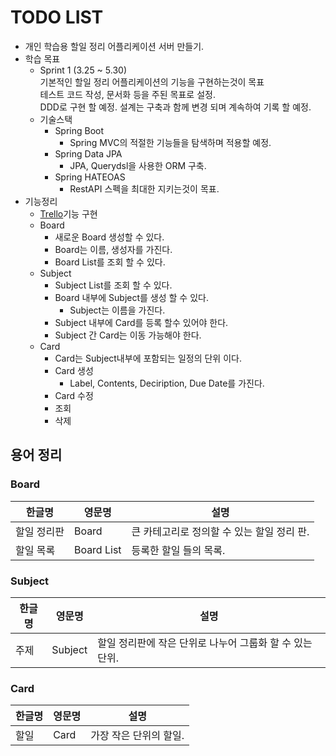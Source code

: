 # TODO LIST 

* 개인 학습용 할일 정리 어플리케이션 서버 만들기.
* 학습 목표
    * Sprint 1 (3.25 ~ 5.30)  
    기본적인 할일 정리 어플리케이션의 기능을 구현하는것이 목표  
    테스트 코드 작성, 문서화 등을 주된 목표로 설정.   
    DDD로 구현 할 예정. 설계는 구축과 함께 변경 되며 계속하여 기록 할 예정.
    * 기술스택
        * Spring Boot
            * Spring MVC의 적절한 기능들을 탐색하며 적용할 예정.
        * Spring Data JPA
            * JPA, Querydsl을 사용한 ORM 구축.
        * Spring HATEOAS
            * RestAPI 스펙을 최대한 지키는것이 목표.        
* 기능정리
    * [Trello](https://trello.com)기능 구현
    * Board
        * 새로운 Board 생성할 수 있다. 
        * Board는 이름, 생성자를 가진다.
        * Board List를 조회 할 수 있다.
    * Subject
        * Subject List를 조회 할 수 있다.
        * Board 내부에 Subject를 생성 할 수 있다.
            * Subject는 이름을 가진다.
        * Subject 내부에 Card를 등록 할수 있어야 한다.
        * Subject 간 Card는 이동 가능해야 한다.
    * Card
        * Card는 Subject내부에 포함되는 일정의 단위 이다.
        * Card 생성
            * Label, Contents, Deciription, Due Date를 가진다.
        * Card 수정
        * 조회
        * 삭제
## 용어 정리
### Board
| 한글명 | 영문명 | 설명 |
| --- | --- | --- |
| 할일 정리판 | Board | 큰 카테고리로 정의할 수 있는 할일 정리 판. |
| 할일 목록 | Board List | 등록한 할일 들의 목록. |

### Subject
| 한글명 | 영문명 | 설명 |
| --- | --- | --- |
| 주제 | Subject | 할일 정리판에 작은 단위로 나누어 그룹화 할 수 있는 단위. |

### Card
| 한글명 | 영문명 | 설명 |
| --- | --- | --- |
| 할일 | Card | 가장 작은 단위의 할일. |        
       
        
